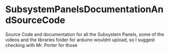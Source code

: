 # SubsystemPanelsDocumentationAndSourceCode
Source Code and documentation for all the Subsystem Panels, some of the videos and the libraries folder for arduino wouldnt upload, so I suggest checking with Mr. Porter for those
